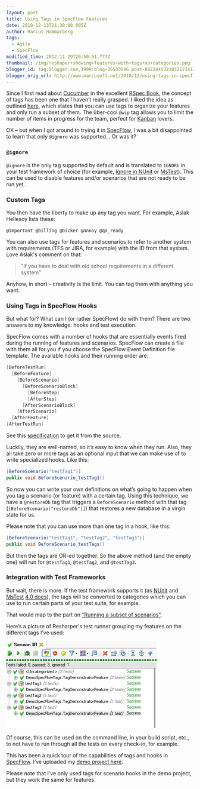```yaml
---
layout: post
title: Using Tags in SpecFlow Features
date: 2010-12-13T21:30:00.005Z
author: Marcus Hammarberg
tags:
  - Agile
  - SpecFlow
modified_time: 2012-11-29T20:50:51.777Z
thumbnail: /img/reshaper+showing+features+with+tags+as+categories.png
blogger_id: tag:blogger.com,1999:blog-36533086.post-8822445321832123412
blogger_orig_url: http://www.marcusoft.net/2010/12/using-tags-in-specflow-features.html
---
```


Since I first read about [Cucumber](https://github.com/aslakhellesoy/cucumber/wiki) in the excellent [RSpec Book](http://www.pragprog.com/titles/achbd/the-rspec-book), the concept of tags has been one that I haven’t really grasped. I liked the idea as outlined [here](https://github.com/aslakhellesoy/cucumber/wiki/Tags), which states that you can use tags to organize your features and only run a subset of them. The über-cool `@wip` tag allows you to limit the number of items in progress for the team, perfect for [Kanban](http://www.marcusoft.net/2009/11/kanban-example-by-henrik-kniberg.html) lovers.

OK – but when I got around to trying it in [SpecFlow](http://www.specflow.org/), I was a bit disappointed to learn that only `@ignore` was supported… Or was it?

### `@ignore`

`@ignore` is the only tag supported by default and is translated to `IGNORE` in your test framework of choice (for example, [Ignore in NUnit](http://www.nunit.org/index.php) or [MsTest](http://msdn.microsoft.com/en-us/library/ms182457(v=vs.80).aspx#UsingIgnoreAttribute)). This can be used to disable features and/or scenarios that are not ready to be run yet.

### Custom Tags

You then have the liberty to make up any tag you want. For example, Aslak Hellesoy lists these:

```text
@important @billing @bicker @annoy @qa_ready
```

You can also use tags for features and scenarios to refer to another system with requirements (TFS or JIRA, for example) with the ID from that system. Love Aslak's comment on that:

> "if you have to deal with old school requirements in a different system"

Anyhow, in short – creativity is the limit. You can tag them with anything you want.

### Using Tags in SpecFlow Hooks

But what for? What can I (or rather SpecFlow) do with them? There are two answers to my knowledge: hooks and test execution.

SpecFlow comes with a number of hooks that are essentially events fired during the running of features and scenarios. SpecFlow can create a file with them all for you if you choose the SpecFlow Event Definition file template. The available hooks and their running order are:

```csharp
[BeforeTestRun]
  [BeforeFeature]
    [BeforeScenario]
      [BeforeScenarioBlock]
        [BeforeStep]
        [AfterStep]
      [AfterScenarioBlock]
    [AfterScenario]
  [AfterFeature]
[AfterTestRun]
```

See this [specification](https://github.com/techtalk/SpecFlow/blob/master/Tests/FeatureTests/BeforeAfterHooks/BeforeAfterHooks.feature) to get it from the source.

Luckily, they are well-named, so it’s easy to know when they run. Also, they all take zero or more tags as an optional input that we can make use of to write specialized hooks. Like this:

```csharp
[BeforeScenario("testTag1")]
public void BeforeScenario_testTag1()
```

So now you can write your own definitions on what’s going to happen when you tag a scenario (or feature) with a certain tag. Using this technique, we have a `@restoreDb` tag that triggers a `BeforeScenario` method with that tag (`[BeforeScenario("restoreDb")]`) that restores a new database in a virgin state for us.

Please note that you can use more than one tag in a hook, like this:

```csharp
[BeforeScenario("testTag1", "testTag2", "testTag3")]
public void BeforeScenario_testTags()
```

But then the tags are OR-ed together. So the above method (and the empty one) will run for `@testTag1`, `@testTag2`, and `@testTag3`.

### Integration with Test Frameworks

But wait, there is more. If the test framework supports it (as [NUnit](http://www.nunit.org/index.php?p=category&r=2.2) and [MsTest](http://msdn.microsoft.com/en-us/library/ms182489.aspx#category) [4.0 does](http://groups.google.com/group/specflow/browse_thread/thread/5e15853e59f8219e/baaec86e7ed8da6a?lnk=gst&q=tags+mstest#baaec86e7ed8da6a)), the tags will be converted to categories which you can use to run certain parts of your test suite, for example.

That would map to the part on ["Running a subset of scenarios"](https://github.com/aslakhellesoy/cucumber/wiki/Tags).

Here’s a picture of Resharper's test runner grouping my features on the different tags I’ve used:

![Categories](/img/reshaper+showing+features+with+tags+as+categories.png)

Of course, this can be used on the command line, in your build script, etc., to not have to run through all the tests on every check-in, for example.

This has been a quick tour of the capabilities of tags and hooks in [SpecFlow](http://www.specflow.org/). I’ve uploaded my [demo project here](https://github.com/marcusoftnet/DemoSpecFlowTags).

Please note that I’ve only used tags for scenario hooks in the demo project, but they work the same for features.